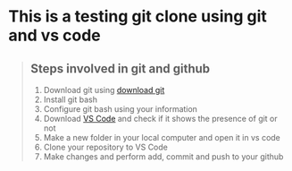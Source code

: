 # This is a testing git clone using git and vs code 

> ## Steps involved in git and github
> 1. Download git using [download git](https://git-scm.com/download/win)
> 2. Install git bash
> 3. Configure git bash using your information
> 4. Download [VS Code](https://code.visualstudio.com/) and check if it shows the presence of git or not
> 5. Make a new folder in your local computer and open it in vs code
> 6. Clone your repository to VS Code
> 7. Make changes and perform add, commit and push to your github